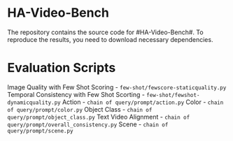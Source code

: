 # HA-Video-Bench
The repository contains the source code for #HA-Video-Bench#. To reproduce the results, you need to download necessary dependencies. 

# Evaluation Scripts
Image Quality with Few Shot Scoring - `few-shot/fewscore-staticquality.py`
Temporal Consistency with Few Shot Scorting - `few-shot/fewshot-dynamicquality.py`
Action - `chain of query/prompt/action.py`
Color - `chain of query/prompt/color.py`
Object Class - `chain of query/prompt/object_class.py`
Text Video Alignment - `chain of query/prompt/overall_consistency.py`
Scene - `chain of query/prompt/scene.py`
